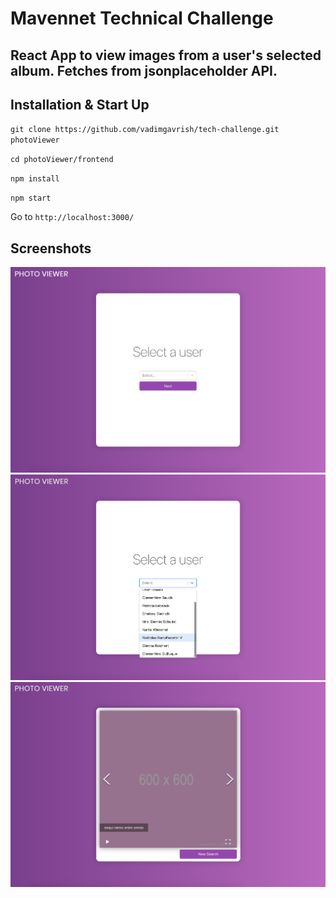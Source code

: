 # Mavennet Technical Challenge

## React App to view images from a user's selected album. Fetches from jsonplaceholder API.

## Installation & Start Up
`git clone https://github.com/vadimgavrish/tech-challenge.git photoViewer`

`cd photoViewer/frontend`

`npm install`

`npm start`

Go to `http://localhost:3000/`

## Screenshots

![image](./screenshots/1.png)
![image](./screenshots/2.png)
![image](./screenshots/3.png)